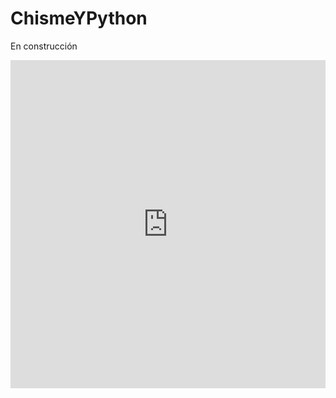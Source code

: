 # ChismeYPython
En construcción 

<iframe id="igraph" scrolling="no" style="border:none;" seamless="seamless" src="http://vivianamarquez.com/ChismeYPython/Plot3.html" height="525" width="100%"></iframe>
